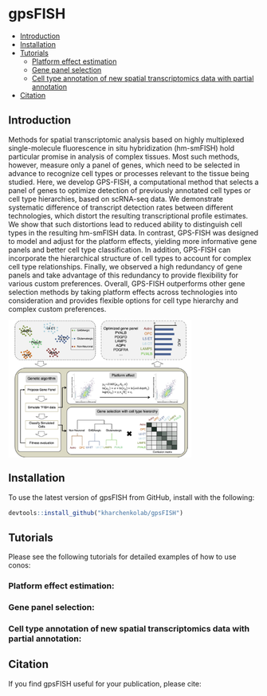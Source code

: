 # gpsFISH
- [Introduction](#introduction)
- [Installation](#installation)
- [Tutorials](#tutorials)
  * [Platform effect estimation](#platform-effect-estimation)
  * [Gene panel selection](#gene-panel-selection)
  * [Cell type annotation of new spatial transcriptomics data with partial annotation](#cell-type-annotation-of-new-spatial-transcriptomics-data-with-partial-annotation)
- [Citation](#citation)


## Introduction
Methods for spatial transcriptomic analysis based on highly multiplexed single-molecule fluorescence in situ hybridization (hm-smFISH) hold particular promise in analysis of complex tissues. Most such methods, however, measure only a panel of genes, which need to be selected in advance to recognize cell types or processes relevant to the tissue being studied. Here, we develop GPS-FISH, a computational method that selects a panel of genes to optimize detection of previously annotated cell types or cell type hierarchies, based on scRNA-seq data. We demonstrate systematic difference of transcript detection rates between different technologies, which distort the resulting transcriptional profile estimates. We show that such distortions lead to reduced ability to distinguish cell types in the resulting hm-smFISH data. In contrast, GPS-FISH was designed to model and adjust for the platform effects, yielding more informative gene panels and better cell type classification. In addition, GPS-FISH can incorporate the hierarchical structure of cell types to account for complex cell type relationships. Finally, we observed a high redundancy of gene panels and take advantage of this redundancy to provide flexibility for various custom preferences. Overall, GPS-FISH outperforms other gene selection methods by taking platform effects across technologies into consideration and provides flexible options for cell type hierarchy and complex custom preferences. 

<img src="inst/workflow.jpg" align="center" height="275">

## Installation
To use the latest version of gpsFISH from GitHub, install with the following:

``` r
devtools::install_github("kharchenkolab/gpsFISH")
```

## Tutorials

Please see the following tutorials for detailed examples of how to use conos: 

### Platform effect estimation:


### Gene panel selection:


### Cell type annotation of new spatial transcriptomics data with partial annotation:


## Citation

If you find gpsFISH useful for your publication, please cite:
